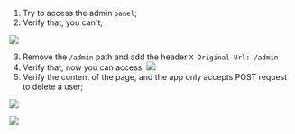 
1. Try to access the admin `panel`;
2. Verify that, you can't;

![](PortSwigger-Solution/static/img/Pasted_image_20231120102452.png)

3. Remove the `/admin` path and add the header `X-Original-Url: /admin`
4. Verify that, now you can access;
![](PortSwigger-Solution/static/img/Pasted_image_20231120102738.png)
5. Verify the content of the page, and the app only accepts POST request to delete a user;

![](PortSwigger-Solution/static/img/Pasted_image_20231120102918.png)


![](PortSwigger-Solution/static/img/Pasted_image_20231120102925.png)
